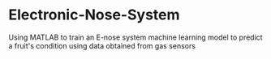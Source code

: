 # Electronic-Nose-System
 Using MATLAB to train an E-nose system machine learning model to predict a fruit's condition using data obtained from gas sensors
